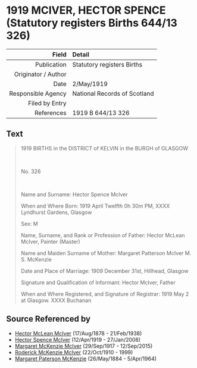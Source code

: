﻿---
layout: page
permalink: /sources/s43040640
---

# 1919 MCIVER, HECTOR SPENCE (Statutory registers Births 644/13 326)

Field | Detail
---:|:---
Publication | Statutory registers Births
Originator / Author | 
Date | 2/May/1919
Responsible Agency | National Records of Scotland
Filed by Entry | 
References | 1919 B 644/13 326

## Text

> 1919 BIRTHS in the DISTRICT of KELVIN in the BURGH of GLASGOW
>
> <br/>
>
> No. 326
>
> <br/>
>
> Name and Surname: Hector Spence McIver
>
> When and Where Born: 1919 April Twelfth 0h 30m PM, XXXX Lyndhurst Gardens, Glasgow
>
> Sex: M
>
> Name, Surname, and Rank or Profession of Father: Hector McLean McIver, Painter (Master)
>
> Name and Maiden Surname of Mother: Margaret Patterson McIver M. S. McKenzie
>
> Date and Place of Marriage: 1909 December 31st, Hillhead, Glasgow
>
> Signature and Qualification of Informant: Hector McIver, Father
>
> When and Where Registered, and Signature of Registrar: 1919 May 2 at Glasgow. XXXX Buchanan
>

## Source Referenced by

* [Hector McLean McIver](../people/@62168745@-hector-mclean-mciver-b1878-8-17-d1938-2-21.md) (17/Aug/1878 - 21/Feb/1938)
* [Hector Spence McIver](../people/@34334364@-hector-spence-mciver-b1919-4-12-d2008-1-27.md) (12/Apr/1919 - 27/Jan/2008)
* [Margaret McKenzie McIver](../people/@24380064@-margaret-mckenzie-mciver-b1917-9-29-d2015-9-12.md) (29/Sep/1917 - 12/Sep/2015)
* [Roderick McKenzie McIver](../people/@90830540@-roderick-mckenzie-mciver-b1910-10-22-d1999.md) (22/Oct/1910 - 1999)
* [Margaret Paterson McKenzie](../people/@88610293@-margaret-paterson-mckenzie-b1884-5-26-d1964-4-5.md) (26/May/1884 - 5/Apr/1964)
